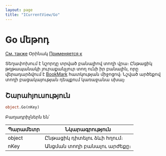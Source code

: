 ```yaml
---
layout: page
title: "ICurrentView/Go"
---
```



# Go մեթոդ

[См. также](../ICurrentView.md) Օրինակ [Применяется к](../ICurrentView.md)

Տեղափոխում է նշորդը տրված բանալիով տողի վրա։ Ընթացիկ թղթապանակի յուրաքանչյուր տող ունի իր բանալին, որը վերադարձվում է [BookMark](BookMark.md) հատկության միջոցով։ Նշված արծեքով տողի բացակայության դեպքում կառաջանա սխալ։


## Շարահյուսություն

``` vb
object.Go(nKey)
```

Բաղադրիչներն են՝


| Պարամետր | Նկարագրություն |
|--|--|
| object | Ընթացիկ դիտելու ձևի հղում։  |
| nKey | Անցման տողի բանալու արժեքը։ |

